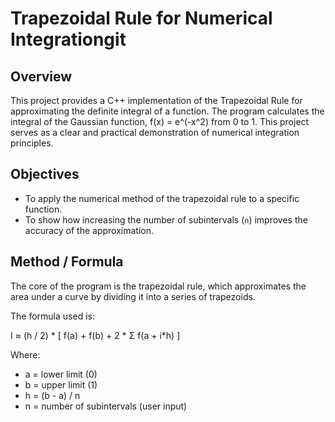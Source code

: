 # Trapezoidal Rule for Numerical Integrationgit

## Overview

This project provides a C++ implementation of the Trapezoidal Rule for approximating the definite integral of a function. The program calculates the integral of the Gaussian function, f(x) = e^(-x^2) from 0 to 1. This project serves as a clear and practical demonstration of numerical integration principles.

## Objectives

-   To apply the numerical method of the trapezoidal rule to a specific function.
-   To show how increasing the number of subintervals (`n`) improves the accuracy of the approximation.

## Method / Formula

The core of the program is the trapezoidal rule, which approximates the area under a curve by dividing it into a series of trapezoids.

The formula used is:

I ≈ (h / 2) * [ f(a) + f(b) + 2 * Σ f(a + i*h) ]

Where:
- a = lower limit (0)
- b = upper limit (1)
- h = (b - a) / n
- n = number of subintervals (user input)
